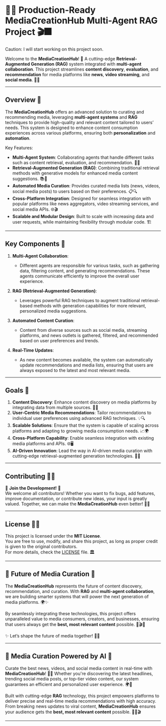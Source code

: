 # 🎇📸 Production-Ready MediaCreationHub Multi-Agent RAG Project 🎬🎆
Caution: I will start working on this project soon.

Welcome to the **MediaCreationHub**! 🌟 A cutting-edge **Retrieval-Augmented Generation (RAG)** system integrated with **multi-agent collaboration**. This project streamlines **content discovery**, **evaluation**, and **recommendation** for media platforms like **news**, **video streaming**, and **social media**. 🚀✨

---

## Overview 🌠

The **MediaCreationHub** offers an advanced solution to curating and recommending media, leveraging **multi-agent systems** and **RAG** techniques to provide high-quality and relevant content tailored to users’ needs. This system is designed to enhance content consumption experiences across various platforms, ensuring both **personalization** and **automation**.

Key Features:
- **Multi-Agent System**: Collaborating agents that handle different tasks such as content retrieval, evaluation, and recommendation. 🤖💬
- **Retrieval-Augmented Generation (RAG)**: Combining traditional retrieval methods with generative models for enhanced media content suggestions. 📚🎥
- **Automated Media Curation**: Provides curated media lists (news, videos, social media posts) to users based on their preferences. 📋🔍
- **Cross-Platform Integration**: Designed for seamless integration with popular platforms like news aggregators, video streaming services, and social media APIs. 🌐🎬
- **Scalable and Modular Design**: Built to scale with increasing data and user requests, while maintaining flexibility through modular code. 🏗️

---

## Key Components 🌟

1. **Multi-Agent Collaboration**:
   - Different agents are responsible for various tasks, such as gathering data, filtering content, and generating recommendations. These agents communicate efficiently to improve the overall user experience.

2. **RAG (Retrieval-Augmented Generation)**:
   - Leverages powerful RAG techniques to augment traditional retrieval-based methods with generation capabilities for more relevant, personalized media suggestions.

3. **Automated Content Curation**:
   - Content from diverse sources such as social media, streaming platforms, and news outlets is gathered, filtered, and recommended based on user preferences and trends.

4. **Real-Time Updates**:
   - As new content becomes available, the system can automatically update recommendations and media lists, ensuring that users are always exposed to the latest and most relevant media.

---

## Goals 🎯

1. **Content Discovery**: Enhance content discovery on media platforms by integrating data from multiple sources. 🎥📱
2. **User-Centric Media Recommendations**: Tailor recommendations to individual user preferences using advanced RAG techniques. 💡🔍
3. **Scalable Solutions**: Ensure that the system is capable of scaling across platforms and adapting to growing media consumption needs. 📈🌍
4. **Cross-Platform Capability**: Enable seamless integration with existing media platforms and APIs. 🌐🖥️
5. **AI-Driven Innovation**: Lead the way in AI-driven media curation with cutting-edge retrieval-augmented generation technologies. 🤖💬

---

## Contributing 🚀🌟

🎉 **Join the Development!** 🎉  
We welcome all contributors! Whether you want to fix bugs, add features, improve documentation, or contribute new ideas, your input is greatly valued. Together, we can make the **MediaCreationHub** even better! 💪💡

---

## License 📜✨

This project is licensed under the **MIT License**.  
You are free to use, modify, and share this project, as long as proper credit is given to the original contributors.  
For more details, check the [LICENSE](LICENSE) file. 🏛️

---

## 🌠 Future of Media Curation 🌠

The **MediaCreationHub** represents the future of content discovery, recommendation, and curation. With **RAG** and **multi-agent collaboration**, we are building smarter systems that will power the next generation of media platforms. 🌍✨

By seamlessly integrating these technologies, this project offers unparalleled value to media consumers, creators, and businesses, ensuring that users always get the **best, most relevant content** possible. 📱🎬🎥

✨ Let’s shape the future of media together! 🚀🎆

---

## 📸 Media Curation Powered by AI 📸

Curate the best news, videos, and social media content in real-time with **MediaCreationHub**! 🚀✨ Whether you're discovering the latest headlines, trending social media posts, or top-tier video content, our system guarantees an efficient and personalized user experience. 🌍💬

Built with cutting-edge **RAG** technology, this project empowers platforms to deliver precise and real-time media recommendations with high accuracy. From breaking news updates to viral content, **MediaCreationHub** ensures your audience gets the **best, most relevant content** possible. 📸🎥🎬

---

